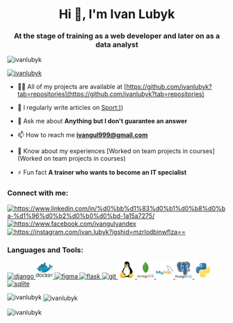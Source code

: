 <h1 align="center">Hi 👋, I'm Ivan Lubyk</h1>
<h3 align="center">At the stage of training as a web developer and later on as a data analyst</h3>

<p align="left"> <img src="https://komarev.com/ghpvc/?username=ivanlubyk&label=Profile%20views&color=0e75b6&style=flat" alt="ivanlubyk" /> </p>

<p align="left"> <a href="https://github.com/ryo-ma/github-profile-trophy"><img src="https://github-profile-trophy.vercel.app/?username=ivanlubyk" alt="ivanlubyk" /></a> </p>


- 👨‍💻 All of my projects are available at [https://github.com/ivanlubyk?tab=repositories](https://github.com/ivanlubyk?tab=repositories)

- 📝 I regularly write articles on [Sport:)](Sport:))

- 💬 Ask me about **Anything but I don't guarantee an answer**

- 📫 How to reach me **ivangul999@gmail.com**

- 📄 Know about my experiences [Worked on team projects in courses](Worked on team projects in courses)

- ⚡ Fun fact **A trainer who wants to become an IT specialist**

<h3 align="left">Connect with me:</h3>
<p align="left">
<a href="https://linkedin.com/in/https://www.linkedin.com/in/%d0%bb%d1%83%d0%b1%d0%b8%d0%ba-%d1%96%d0%b2%d0%b0%d0%bd-1a15a7275/" target="blank"><img align="center" src="https://raw.githubusercontent.com/rahuldkjain/github-profile-readme-generator/master/src/images/icons/Social/linked-in-alt.svg" alt="https://www.linkedin.com/in/%d0%bb%d1%83%d0%b1%d0%b8%d0%ba-%d1%96%d0%b2%d0%b0%d0%bd-1a15a7275/" height="30" width="40" /></a>
<a href="https://fb.com/https://www.facebook.com/ivangulyandex" target="blank"><img align="center" src="https://raw.githubusercontent.com/rahuldkjain/github-profile-readme-generator/master/src/images/icons/Social/facebook.svg" alt="https://www.facebook.com/ivangulyandex" height="30" width="40" /></a>
<a href="https://instagram.com/https://instagram.com/ivan.lubyk?igshid=mzrlodbinwflza==" target="blank"><img align="center" src="https://raw.githubusercontent.com/rahuldkjain/github-profile-readme-generator/master/src/images/icons/Social/instagram.svg" alt="https://instagram.com/ivan.lubyk?igshid=mzrlodbinwflza==" height="30" width="40" /></a>
</p>

<h3 align="left">Languages and Tools:</h3>
<p align="left"> <a href="https://www.djangoproject.com/" target="_blank" rel="noreferrer"> <img src="https://cdn.worldvectorlogo.com/logos/django.svg" alt="django" width="40" height="40"/> </a> <a href="https://www.docker.com/" target="_blank" rel="noreferrer"> <img src="https://raw.githubusercontent.com/devicons/devicon/master/icons/docker/docker-original-wordmark.svg" alt="docker" width="40" height="40"/> </a> <a href="https://www.figma.com/" target="_blank" rel="noreferrer"> <img src="https://www.vectorlogo.zone/logos/figma/figma-icon.svg" alt="figma" width="40" height="40"/> </a> <a href="https://flask.palletsprojects.com/" target="_blank" rel="noreferrer"> <img src="https://www.vectorlogo.zone/logos/pocoo_flask/pocoo_flask-icon.svg" alt="flask" width="40" height="40"/> </a> <a href="https://git-scm.com/" target="_blank" rel="noreferrer"> <img src="https://www.vectorlogo.zone/logos/git-scm/git-scm-icon.svg" alt="git" width="40" height="40"/> </a> <a href="https://www.linux.org/" target="_blank" rel="noreferrer"> <img src="https://raw.githubusercontent.com/devicons/devicon/master/icons/linux/linux-original.svg" alt="linux" width="40" height="40"/> </a> <a href="https://www.mongodb.com/" target="_blank" rel="noreferrer"> <img src="https://raw.githubusercontent.com/devicons/devicon/master/icons/mongodb/mongodb-original-wordmark.svg" alt="mongodb" width="40" height="40"/> </a> <a href="https://www.mysql.com/" target="_blank" rel="noreferrer"> <img src="https://raw.githubusercontent.com/devicons/devicon/master/icons/mysql/mysql-original-wordmark.svg" alt="mysql" width="40" height="40"/> </a> <a href="https://www.postgresql.org" target="_blank" rel="noreferrer"> <img src="https://raw.githubusercontent.com/devicons/devicon/master/icons/postgresql/postgresql-original-wordmark.svg" alt="postgresql" width="40" height="40"/> </a> <a href="https://www.python.org" target="_blank" rel="noreferrer"> <img src="https://raw.githubusercontent.com/devicons/devicon/master/icons/python/python-original.svg" alt="python" width="40" height="40"/> </a> <a href="https://www.sqlite.org/" target="_blank" rel="noreferrer"> <img src="https://www.vectorlogo.zone/logos/sqlite/sqlite-icon.svg" alt="sqlite" width="40" height="40"/> </a> </p>

<p><img align="left" src="https://github-readme-stats.vercel.app/api/top-langs?username=ivanlubyk&show_icons=true&locale=en&layout=compact" alt="ivanlubyk" /></p>

<p>&nbsp;<img align="center" src="https://github-readme-stats.vercel.app/api?username=ivanlubyk&show_icons=true&locale=en" alt="ivanlubyk" /></p>

<p><img align="center" src="https://github-readme-streak-stats.herokuapp.com/?user=ivanlubyk&" alt="ivanlubyk" /></p>

